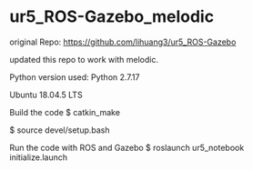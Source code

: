 # ur5_ROS-Gazebo_melodic

original Repo: https://github.com/lihuang3/ur5_ROS-Gazebo

updated this repo to work with melodic.

Python version used: Python 2.7.17

Ubuntu 18.04.5 LTS

Build the code
$ catkin_make

$ source devel/setup.bash

Run the code with ROS and Gazebo
$ roslaunch ur5_notebook initialize.launch 
